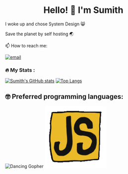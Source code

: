 <h1 align="center"> Hello! 👋 I'm Sumith</h1>

I woke up and chose System Design 😸

Save the planet by self hosting 🌏

📫 How to reach me:

[![email](https://img.shields.io/badge/Gmail-D14836?style=for-the-badge&logo=gmail&logoColor=white)](sumith2827@gmail.com)

### :fire: My Stats :


[![Sumith's GitHub stats](https://github-readme-stats.vercel.app/api?username=vector-ops&show_icons=true&theme=dracula&count_private=true)](https://github.com/anuraghazra/github-readme-stats)
[![Top Langs](https://github-readme-stats.vercel.app/api/top-langs/?username=vector-ops&layout=compact&theme=dracula&hide=jupyter%20notebook)](https://github.com/anuraghazra/github-readme-stats)

## :nerd_face: Preferred programming languages:

![Dancing Gopher](http://static.velvetcache.org/pages/2018/06/13/party-gopher/dancing-gopher.gif)
<img src="./assets/js-dancing.gif" width="200" height="200"/>
